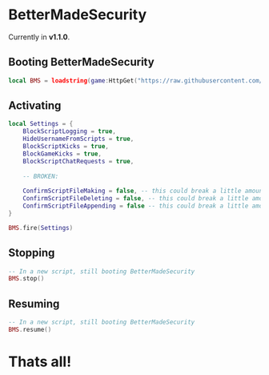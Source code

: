 # BetterMadeSecurity
Currently in **v1.1.0**.

## Booting BetterMadeSecurity
```lua
local BMS = loadstring(game:HttpGet("https://raw.githubusercontent.com/DarkDrake666/BetterSecurity/MadeByMe/MainModule.lua"))()
```



## Activating
```lua
local Settings = {
    BlockScriptLogging = true,
    HideUsernameFromScripts = true,
    BlockScriptKicks = true,
    BlockGameKicks = true,
    BlockScriptChatRequests = true,
    
    -- BROKEN: 
    
    ConfirmScriptFileMaking = false, -- this could break a little amount of scripts as it uses a function that yields.
    ConfirmScriptFileDeleting = false, -- this could break a little amount of scripts as it uses a function that yields.
    ConfirmScriptFileAppending = false -- this could break a little amount of scripts as it uses a function that yields.
}

BMS.fire(Settings)
```

## Stopping
```lua
-- In a new script, still booting BetterMadeSecurity
BMS.stop()
```

## Resuming
```lua
-- In a new script, still booting BetterMadeSecurity
BMS.resume()
```

# Thats all!
